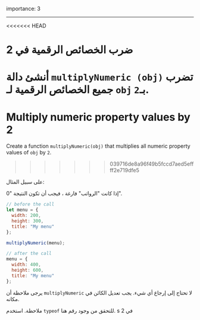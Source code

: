 importance: 3

---

<<<<<<< HEAD
# ضرب الخصائص الرقمية في 2

أنشئ دالة `multiplyNumeric (obj)` تضرب جميع الخصائص الرقمية لـ `obj` بـ`2`.
=======
# Multiply numeric property values by 2

Create a function `multiplyNumeric(obj)` that multiplies all numeric property values of `obj` by `2`.
>>>>>>> 039716de8a96f49b5fccd7aed5effff2e719dfe5

على سبيل المثال:

إذا كانت "الرواتب" فارغة ، فيجب أن تكون النتيجة "0".

```js
// before the call
let menu = {
  width: 200,
  height: 300,
  title: "My menu"
};

multiplyNumeric(menu);

// after the call
menu = {
  width: 400,
  height: 600,
  title: "My menu"
};
```

يرجى ملاحظة أن `multiplyNumeric` لا تحتاج إلى إرجاع أي شيء. يجب تعديل الكائن في مكانه.

ملاحظة. استخدم `typeof` للتحقق من وجود رقم هنا. s في 2
